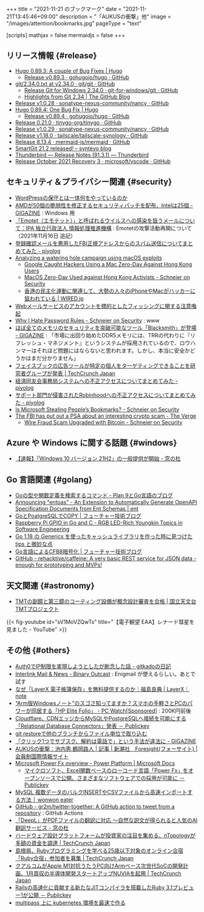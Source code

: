 +++
title = "2021-11-21 のブックマーク"
date =  "2021-11-21T13:45:46+09:00"
description = "「AUKUSの衝撃」他"
image = "/images/attention/bookmarks.jpg"
pageType = "text"

[scripts]
  mathjax = false
  mermaidjs = false
+++

## リリース情報 {#release}

- [Hugo 0.89.3: A couple of Bug Fixes | Hugo](https://gohugo.io/news/0.89.3-relnotes/)
  - [Release v0.89.3 · gohugoio/hugo · GitHub](https://github.com/gohugoio/hugo/releases/tag/v0.89.3)
- [git/2.34.0.txt at v2.34.0 · git/git · GitHub](https://github.com/git/git/blob/v2.34.0/Documentation/RelNotes/2.34.0.txt)
  - [Release Git for Windows 2.34.0 · git-for-windows/git · GitHub](https://github.com/git-for-windows/git/releases/tag/v2.34.0.windows.1)
  - [Highlights from Git 2.34 | The GitHub Blog](https://github.blog/2021-11-15-highlights-from-git-2-34/)
- [Release v1.0.28 · sonatype-nexus-community/nancy · GitHub](https://github.com/sonatype-nexus-community/nancy/releases/tag/v1.0.28)
- [Hugo 0.89.4: One Bug Fix | Hugo](https://gohugo.io/news/0.89.4-relnotes/)
  - [Release v0.89.4 · gohugoio/hugo · GitHub](https://github.com/gohugoio/hugo/releases/tag/v0.89.4)
- [Release 0.21.0 · tinygo-org/tinygo · GitHub](https://github.com/tinygo-org/tinygo/releases/tag/v0.21.0)
- [Release v1.0.29 · sonatype-nexus-community/nancy · GitHub](https://github.com/sonatype-nexus-community/nancy/releases/tag/v1.0.29)
- [Release v1.18.0 · tailscale/tailscale-synology · GitHub](https://github.com/tailscale/tailscale-synology/releases/tag/v1.18.0)
- [Release 8.13.4 · mermaid-js/mermaid · GitHub](https://github.com/mermaid-js/mermaid/releases/tag/8.13.4)
- [SmartGit 21.2 released! – syntevo blog](https://www.syntevo.com/blog/?p=5186)
- [Thunderbird — Release Notes (91.3.1) — Thunderbird](https://www.thunderbird.net/en-US/thunderbird/91.3.1/releasenotes/)
- [Release October 2021 Recovery 3 · microsoft/vscode · GitHub](https://github.com/microsoft/vscode/releases/tag/1.62.3)

## セキュリティ＆プライバシー関連 {#security}

- [WordPressの保守とは一体何をやっているのか](https://zenn.dev/web_tanuki/articles/5349efd0af7be0)
- [AMDが50個の脆弱性を修正するセキュリティパッチを配布、Intelは25個 - GIGAZINE](https://gigazine.net/news/20211115-amd-intel-fixes-dozens-security-flaws/) : Windows 用
- [「Emotet（エモテット）」と呼ばれるウイルスへの感染を狙うメールについて：IPA 独立行政法人 情報処理推進機構](https://www.ipa.go.jp/security/announce/20191202.html#L16) : Emotetの攻撃活動再開について（2021年11月16日 追記）
- [登録確認メールを悪用したFBI正規アドレスからのスパム送信についてまとめてみた - piyolog](https://piyolog.hatenadiary.jp/entry/2021/11/15/063225)
- [Analyzing a watering hole campaign using macOS exploits](https://blog.google/threat-analysis-group/analyzing-watering-hole-campaign-using-macos-exploits/)
  - [Google Caught Hackers Using a Mac Zero-Day Against Hong Kong Users](https://www.vice.com/en/article/93bw8y/google-caught-hackers-using-a-mac-zero-day-against-hong-kong-users)
  - [MacOS Zero-Day Used against Hong Kong Activists - Schneier on Security](https://www.schneier.com/blog/archives/2021/11/macos-zero-day-used-against-hong-kong-activists.html)
  - [香港の民主化運動に関連して、大勢の人々のiPhoneやMacがハッカーに狙われている | WIRED.jp](https://wired.jp/2021/11/15/ios-macos-hacks-hong-kong-watering-hole/)
- [Webメールサービスのアカウントを標的としたフィッシングに関する注意喚起](https://www.jpcert.or.jp/at/2021/at210049.html)
- [Why I Hate Password Rules - Schneier on Security](https://www.schneier.com/blog/archives/2021/11/why-i-hate-password-rules.html) : www
- [ほぼ全てのメモリのセキュリティを突破可能なツール「Blacksmith」が登場 - GIGAZINE](https://gigazine.net/news/20211116-ddr4-memory-rowhammer-blacksmith/) : 「市場に出回り始めたDDR5メモリには、TRRの代わりに『リフレッシュ・マネジメント』というシステムが採用されているので、ロウハンマーはそれほど問題にはならないと思われます。しかし、本当に安全かどうかはまだ分かりません」
- [フェイスブックの広告ツールが特定の個人をターゲティングできることを研究者グループが発表  |  TechCrunch Japan](https://techcrunch.com/2021/10/15/researchers-show-facebooks-ad-tools-can-target-a-single-user/)
- [経済同友会事務局システムへの不正アクセスについてまとめてみた - piyolog](https://piyolog.hatenadiary.jp/entry/2021/11/19/232724)
- [サポート部門が侵害されたRobinhoodへの不正アクセスについてまとめてみた - piyolog](https://piyolog.hatenadiary.jp/entry/2021/11/18/060630)
- [Is Microsoft Stealing People’s Bookmarks? - Schneier on Security](https://www.schneier.com/blog/archives/2021/11/is-microsoft-stealing-peoples-bookmarks.html)
- [The FBI has put out a PSA about an interesting crypto scam - The Verge](https://www.theverge.com/2021/11/5/22765900/crypto-scam-fbi-psa-atm-qr-code-wire-transfer-con-artist)
  - [Wire Fraud Scam Upgraded with Bitcoin - Schneier on Security](https://www.schneier.com/blog/archives/2021/11/wire-fraud-scam-upgraded-with-bitcoin.html)

## Azure や Windows に関する話題 {#windows}

- [【速報】「Windows 10 バージョン 21H2」の一般提供が開始 - 窓の杜](https://forest.watch.impress.co.jp/docs/news/1366924.html)

## Go 言語関連 {#golang}

- [Goの型や関数定義を検索するコマンド - Plan 9とGo言語のブログ](https://blog.lufia.org/entry/2021/11/15/135843)
- [Announcing "entoas" - An Extension to Automatically Generate OpenAPI Specification Documents from Ent Schemas | ent](https://entgo.io/blog/2021/11/15/announcing-entoas)
- [GoとPoatgreSQLでCOPY | フューチャー技術ブログ](https://future-architect.github.io/articles/20210727a/)
- [Raspberry Pi GPIO in Go and C - RGB LED-Rich Youngkin Topics in Software Engineering](/post/sunfoundergpionotesrgbled/)
- [Go 1.18 の Generics を使ったキャッシュライブラリを作った時に見つけた tips と微妙な点](https://zenn.dev/codehex/articles/3e6935ee6d853e)
- [Go言語によるCFB8暗号化 | フューチャー技術ブログ](https://future-architect.github.io/articles/20211116a/)
- [GitHub - rehacktive/caffeine: A very basic REST service for JSON data - enough for prototyping and MVPs!](https://github.com/rehacktive/caffeine)

## 天文関連 {#astronomy}

- [TMTの副鏡と第三鏡のコーティング設備が概念設計審査を合格 | 国立天文台TMTプロジェクト](https://tmt.nao.ac.jp/blog/1577)

{{< fig-youtube id="sV1MoVZQwTs" title="【電子観望 EAA】レナード彗星を見ました - YouTube" >}}

## その他 {#others}

- [Auth0でIP制限を実現しようとしたが断念した話 - gitkadoの日記](https://gitkado.hatenadiary.jp/entry/20211114/1636868940)
- [Interlink Mail & News - Binary Outcast](https://binaryoutcast.com/projects/interlink/) : Enigmail が使えるらしい。あとで試す
- [なぜ「LayerX 電子帳簿保存」を無料提供するのか｜福島良典 | LayerX｜note](https://note.com/fukkyy/n/ne85218622928)
- [“Arm版Windowsノート”のスゴさ知ってますか？スマホの手軽さとPCのパワーが同居する「HP Elite Folio」  - PC Watch[Sponsored]](https://pc.watch.impress.co.jp/docs/topic/special/1359069.html) : 200K円前後
- [Cloudflare、CDNエッジからMySQLやPostgreSQLへ接続を可能にする「Relational Database Connectors」発表 － Publickey](https://www.publickey1.jp/blog/21/cloudflarecdnmysqlpostgresqlrelational_database_connectors.html)
- [git restoreで他のブランチからファイル単位で取り込む](https://zenn.dev/atu4403/articles/howto-git-restore)
- [「クリック1つでサブスク、解約は電話で」という手法が違法に - GIGAZINE](https://gigazine.net/news/20211118-click-subscribe-call-cancel/)
- [AUKUSの衝撃：池内恵,鶴岡路人 | 記事 | 新潮社　Foresight(フォーサイト) | 会員制国際情報サイト](https://www.fsight.jp/articles/-/48407)
- [Microsoft Power Fx overview - Power Platform | Microsoft Docs](https://docs.microsoft.com/en-us/power-platform/power-fx/overview)
  - [マイクロソフト、Excel関数ベースのローコード言語「Power Fx」をオープンソースで公開。さまざまなソフトウェアでの採用が可能に － Publickey](https://www.publickey1.jp/blog/21/excelpower_fx.html)
- [MySQL 複数データのバルクINSERTやCSVファイルから高速インポートする方法 │ wonwon eater](https://wonwon-eater.com/mysql-insert/)
- [GitHub - gr2m/twitter-together: A GitHub action to tweet from a repository](https://github.com/gr2m/twitter-together) : GitHub Actions
- [「DeepL」がPDFファイルの翻訳に対応 ～自然な訳文が得られると人気のAI翻訳サービス - 窓の杜](https://forest.watch.impress.co.jp/docs/news/1367650.html)
- [ハードウェア設計プラットフォームが投資家の注目を集める、nTopologyが多額の資金を調達  |  TechCrunch Japan](https://techcrunch.com/2021/11/18/hardware-design-platform-ntopology-raises-65m/)
- [島根県、Rubyプログラミングを学べる25歳以下対象のオンライン合宿「Ruby合宿」参加者を募集  |  TechCrunch Japan](https://jp.techcrunch.com/2021/11/17/shimane-pref-ruby-camp/)
- [クアルコムがApple M1対抗うたうPC向けArmベース次世代SoCの開発計画、1月買収の半導体開発スタートアップNUVIAを起用  |  TechCrunch Japan](https://jp.techcrunch.com/2021/11/18/qualcomm-combat-apple-silicon-pc-chips/)
- [Railsの高速化に貢献する新たなJITコンパイラを搭載したRuby 3.1プレビュー1が公開 － Publickey](https://www.publickey1.jp/blog/21/railsjitruby_311.html)
- [multipass 上に kubernetes 環境を最速で作る](https://zenn.dev/mattn/articles/736874d5a1b7de)
